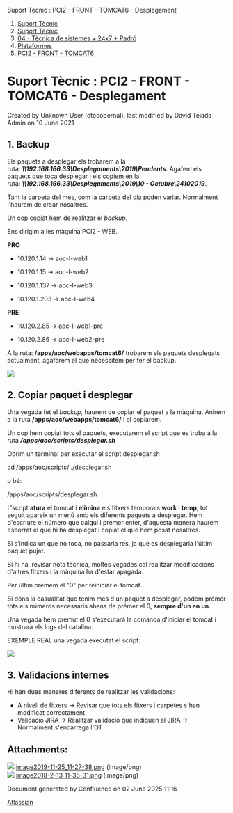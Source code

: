 Suport Tècnic : PCI2 - FRONT - TOMCAT6 - Desplegament  

1.  [Suport Tècnic](index.md)
2.  [Suport Tècnic](13893782.md)
3.  [04 - Tècnica de sistemes + 24x7 + Padró](26313202.md)
4.  [Plataformes](Plataformes_41520520.md)
5.  [PCI2 - FRONT - TOMCAT6](PCI2---FRONT---TOMCAT6_41520867.md)

Suport Tècnic : PCI2 - FRONT - TOMCAT6 - Desplegament
=====================================================

Created by Unknown User (otecobernal), last modified by David Tejada Admin on 10 June 2021

1\. Backup
----------

Els paquets a desplegar els trobarem a la ruta: **_\\\\192.168.166.33\\Desplegaments\\2019\\Pendents_**. Agafem els paquets que toca desplegar i els copiem en la ruta: **_\\\\192.168.166.33\\Desplegaments\\2019\\10 - Octubre\\24102019_**.

Tant la carpeta del mes, com la carpeta del dia poden variar. Normalment l'haurem de crear nosaltres.

Un cop copiat hem de realitzar el _backup_.

Ens dirigim a les màquina PCI2 - WEB.

**PRO**

*   10.120.1.14 → aoc-l-web1  
    
*   10.120.1.15 → aoc-l-web2
*   10.120.1.137 → aoc-l-web3  
    
*   10.120.1.203 → aoc-l-web4  
    

**PRE**

*   10.120.2.85 → aoc-l-web1-pre  
    
*   10.120.2.86 → aoc-l-web2-pre

A la ruta: **/apps/aoc/webapps/tomcat6/** trobarem els paquets desplegats actualment, agafarem el que necessitem per fer el backup.

![](attachments/41520869/41522336.png)

2\. Copiar paquet i desplegar
-----------------------------

Una vegada fet el _backup,_ haurem de copiar el paquet a la màquina. Anirem a la ruta **/apps/aoc/webapps/tomcat6/** i el copiarem.

Un cop hem copiat tots el paquets, executarem el script que es troba a la ruta **_/apps/aoc/scripts/desplegar.sh_**

Obrim un terminal per executar el script desplegar.sh

  

cd /apps/aoc/scripts/
./desplegar.sh

o bé:

  

/apps/aoc/scripts/desplegar.sh

L'script **atura** el tomcat i **elimina** els fitxers temporals **work** i **temp**, tot seguit apareix un menú amb els diferents paquets a desplegar. Hem d'escriure el número que calgui i prémer enter, d'aquesta manera haurem esborrat el que hi ha desplegat i copiat el que hem posat nosaltres.

Si s’indica un que no toca, no passaria res, ja que es desplegaria l'últim paquet pujat.

Si hi ha, revisar nota tècnica, moltes vegades cal realitzar modificacions d'altres fitxers i la màquina ha d'estar apagada.

Per últim premem el "0" per reiniciar el tomcat.

Si dóna la casualitat que tenim més d'un paquet a desplegar, podem prémer tots els números necessaris abans de prémer el 0, **sempre d'un en un**.

Una vegada hem premut el 0 s'executarà la comanda d'iniciar el tomcat i mostrarà els logs del catalina.

EXEMPLE REAL una vegada executat el script:

![](attachments/41520869/41522337.png)

3\. Validacions internes
------------------------

Hi han dues maneres diferents de realitzar les validacions:

*   A nivell de fitxers → Revisar que tots els fitxers i carpetes s'han modificat correctament
*   Validació JIRA → Realitzar validació que indiquen al JIRA →  Normalment s'encarrega l'OT

Attachments:
------------

![](images/icons/bullet_blue.gif) [image2019-11-25\_11-27-38.png](attachments/41520869/41522336.png) (image/png)  
![](images/icons/bullet_blue.gif) [image2018-2-13\_11-35-31.png](attachments/41520869/41522337.png) (image/png)  

Document generated by Confluence on 02 June 2025 11:16

[Atlassian](http://www.atlassian.com/)